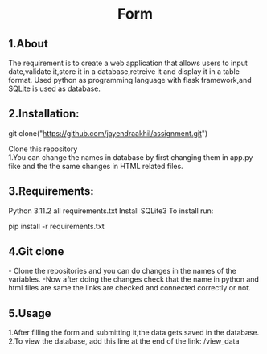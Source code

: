 <h1><center>Form</center></h1>

<h2>1.About</h2>
The requirement is to create a web application that allows users to input date,validate it,store it in a database,retreive it and display it in a table format.
Used python as programming language with flask framework,and SQLite is used as database.

<h2>2.Installation:</h2>

git clone("https://github.com/jayendraakhil/assignment.git")

Clone this repository<br>
1.You can change the names in database by first changing them in app.py fike and the the same changes in HTML related files.

<h2>3.Requirements:</h2>
Python 3.11.2 all requirements.txt 
Install SQLite3
To install run:

pip install -r requirements.txt


<h2>4.Git clone</h2>
- Clone the repositories and you can do changes in the names of the variables.
 -Now after doing the changes check that the name in python and html files are same the links are checked and connected correctly or not. 
<h2>5.Usage</h2>
1.After filling the form and submitting it,the data gets saved in the database.
2.To view the database, add this line at the end of the link: /view_data
</h2>
